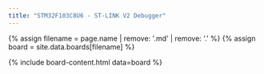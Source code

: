 ```yaml
---
title: "STM32F103C8U6 - ST-LINK V2 Debugger"
---
```


{% assign filename = page.name | remove: '.md' | remove: '.' %}
{% assign board = site.data.boards[filename] %}

{% include board-content.html data=board %}
